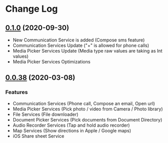 # Change Log

## [0.1.0](https://github.com/ryra-circuit/Resourcer/tree/0.1.0) (2020-09-30)
- New Communication Service is added (Compose sms feature)
- Communication Services Update ("+" is allowed for phone calls)
- Media Picker Services Update (Media type raw values are taking as Int values)
- Media Picker Services Optimizations

## [0.0.38](https://github.com/ryra-circuit/Resourcer/tree/0.0.38) (2020-03-08)
### Features
- Communication Services (Phone call, Compose an email, Open url)
- Media Picker Services (Pick photo / video from Camera / Photo library)
- File Services (File downloader)
- Document Picker Services (Pick documents from Document Directory)
- Audio Recorder Services (Tap and hold audio recorder)
- Map Services (Show directions in Apple / Google maps)
- iOS Share sheet Service
